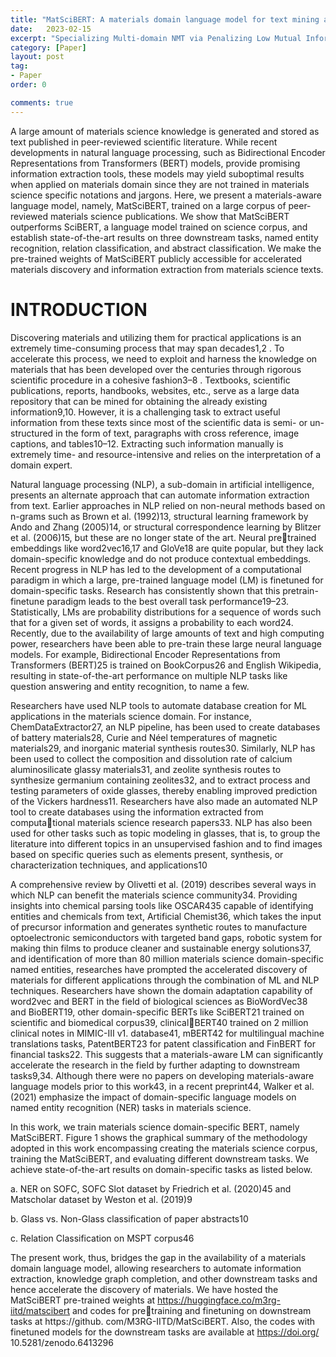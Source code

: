 ```yaml
---
title: "MatSciBERT: A materials domain language model for text mining and information extraction 정리"
date:   2023-02-15
excerpt: "Specializing Multi-domain NMT via Penalizing Low Mutual Information paper review"
category: [Paper]
layout: post
tag:
- Paper
order: 0

comments: true
---
```




A large amount of materials science knowledge is generated and stored as text published in peer-reviewed scientific literature.
While recent developments in natural language processing, such as Bidirectional Encoder Representations from Transformers
(BERT) models, provide promising information extraction tools, these models may yield suboptimal results when applied on
materials domain since they are not trained in materials science specific notations and jargons. Here, we present a materials-aware
language model, namely, MatSciBERT, trained on a large corpus of peer-reviewed materials science publications. We show that
MatSciBERT outperforms SciBERT, a language model trained on science corpus, and establish state-of-the-art results on three
downstream tasks, named entity recognition, relation classification, and abstract classification. We make the pre-trained weights of
MatSciBERT publicly accessible for accelerated materials discovery and information extraction from materials science texts.



# INTRODUCTION
Discovering materials and utilizing them for practical applications
is an extremely time-consuming process that may span decades1,2
.
To accelerate this process, we need to exploit and harness the
knowledge on materials that has been developed over the
centuries through rigorous scientific procedure in a cohesive
fashion3–8
. Textbooks, scientific publications, reports, handbooks,
websites, etc., serve as a large data repository that can be mined
for obtaining the already existing information9,10. However, it is a
challenging task to extract useful information from these texts
since most of the scientific data is semi- or un-structured in the
form of text, paragraphs with cross reference, image captions, and
tables10–12. Extracting such information manually is extremely
time- and resource-intensive and relies on the interpretation of a
domain expert.



Natural language processing (NLP), a sub-domain in artificial
intelligence, presents an alternate approach that can automate
information extraction from text. Earlier approaches in NLP relied
on non-neural methods based on n-grams such as Brown et al.
(1992)13, structural learning framework by Ando and Zhang
(2005)14, or structural correspondence learning by Blitzer et al.
(2006)15, but these are no longer state of the art. Neural pretrained embeddings like word2vec16,17 and GloVe18 are quite
popular, but they lack domain-specific knowledge and do not
produce contextual embeddings. Recent progress in NLP has led
to the development of a computational paradigm in which a large,
pre-trained language model (LM) is finetuned for domain-specific
tasks. Research has consistently shown that this pretrain-finetune
paradigm leads to the best overall task performance19–23.
Statistically, LMs are probability distributions for a sequence of
words such that for a given set of words, it assigns a probability to
each word24. Recently, due to the availability of large amounts of
text and high computing power, researchers have been able to
pre-train these large neural language models. For example,
Bidirectional Encoder Representations from Transformers (BERT)25
is trained on BookCorpus26 and English Wikipedia, resulting in
state-of-the-art performance on multiple NLP tasks like question
answering and entity recognition, to name a few.


Researchers have used NLP tools to automate database creation
for ML applications in the materials science domain. For instance,
ChemDataExtractor27, an NLP pipeline, has been used to create
databases of battery materials28, Curie and Néel temperatures of
magnetic materials29, and inorganic material synthesis routes30.
Similarly, NLP has been used to collect the composition and
dissolution rate of calcium aluminosilicate glassy materials31, and
zeolite synthesis routes to synthesize germanium containing
zeolites32, and to extract process and testing parameters of oxide
glasses, thereby enabling improved prediction of the Vickers
hardness11. Researchers have also made an automated NLP tool to
create databases using the information extracted from computational materials science research papers33. NLP has also been used
for other tasks such as topic modeling in glasses, that is, to group
the literature into different topics in an unsupervised fashion and
to find images based on specific queries such as elements present,
synthesis, or characterization techniques, and applications10


A comprehensive review by Olivetti et al. (2019) describes
several ways in which NLP can benefit the materials science
community34. Providing insights into chemical parsing tools like
OSCAR435 capable of identifying entities and chemicals from text,
Artificial Chemist36, which takes the input of precursor information
and generates synthetic routes to manufacture optoelectronic
semiconductors with targeted band gaps, robotic system for
making thin films to produce cleaner and sustainable energy
solutions37, and identification of more than 80 million materials
science domain-specific named entities, researches have
prompted the accelerated discovery of materials for different
applications through the combination of ML and NLP techniques.
Researchers have shown the domain adaptation capability of
word2vec and BERT in the field of biological sciences as
BioWordVec38 and BioBERT19, other domain-specific BERTs like
SciBERT21 trained on scientific and biomedical corpus39, clinicalBERT40 trained on 2 million clinical notes in MIMIC-III v1.
database41, mBERT42 for multilingual machine translations tasks,
PatentBERT23 for patent classification and FinBERT for financial
tasks22. This suggests that a materials-aware LM can significantly
accelerate the research in the field by further adapting to
downstream tasks9,34. Although there were no papers on
developing materials-aware language models prior to this work43,
in a recent preprint44, Walker et al. (2021) emphasize the impact of
domain-specific language models on named entity recognition
(NER) tasks in materials science.



In this work, we train materials science domain-specific BERT,
namely MatSciBERT. Figure 1 shows the graphical summary of the
methodology adopted in this work encompassing creating the
materials science corpus, training the MatSciBERT, and evaluating
different downstream tasks. We achieve state-of-the-art results on
domain-specific tasks as listed below.

a. NER on SOFC, SOFC Slot dataset by Friedrich et al. (2020)45
and Matscholar dataset by Weston et al. (2019)9

b. Glass vs. Non-Glass classification of paper abstracts10

c. Relation Classification on MSPT corpus46


The present work, thus, bridges the gap in the availability of a
materials domain language model, allowing researchers to
automate information extraction, knowledge graph completion,
and other downstream tasks and hence accelerate the discovery
of materials. We have hosted the MatSciBERT pre-trained weights
at https://huggingface.co/m3rg-iitd/matscibert and codes for pretraining and finetuning on downstream tasks at https://github.
com/M3RG-IITD/MatSciBERT. Also, the codes with finetuned
models for the downstream tasks are available at https://doi.org/
10.5281/zenodo.6413296




